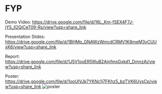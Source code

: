 # FYP

Demo Video: 
https://drive.google.com/file/d/16L_Km-fSEX4F7J-jY5_Il2QjCeT09-Rs/view?usp=share_link

Presentation Slides:
https://drive.google.com/file/d/1BHMp_GNAWzWmcdCRMV1K8meM3vCUUxK6/view?usp=share_link

Report:
https://drive.google.com/file/d/1J5V1ooER59luB2AjnfmsGxkd1_DmnzAi/view?usp=share_link

Poster:
https://drive.google.com/file/d/1ooUIVJk7YKNc1j7FKhz5_bzTVK6UysCp/view?usp=share_link
![poster](https://user-images.githubusercontent.com/48947076/222164290-4bd56539-731c-4afe-b0c4-9051b3776b6d.jpg)


